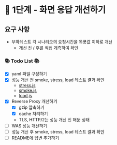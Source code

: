 # 🚀 1단계 - 화면 응답 개선하기
## 요구 사항
- 부하테스트 각 시나리오의 요청시간을 목푯값 이하로 개선
  - 개선 전 / 후를 직접 계측하여 확인

### 📚 Todo List 📚
- [x] yaml 파일 구성하기
- [x] 성능 개선 전 smoke, stress, load 테스트 결과 확인
  - [stress.js](https://github.com/mond-page/infra-subway-monitoring/blob/step3/todo/stress/stress.js)
  - [smoke.js](https://github.com/mond-page/infra-subway-monitoring/blob/step3/todo/smoke/smoke.js)
  - [load.js](https://github.com/mond-page/infra-subway-monitoring/blob/step3/todo/load/load.js)
- [x] Reverse Proxy 개선하기
  - [x] gzip 압축하기
  - [x] cache 처리하기
  - TLS, HTTP/2는 성능 개선 전 해둔 상태
- [ ] WAS 성능 개선하기
- [ ] 성능 개선 후 smoke, stress, load 테스트 결과 확인
- [ ] README에 답변 추가하기
